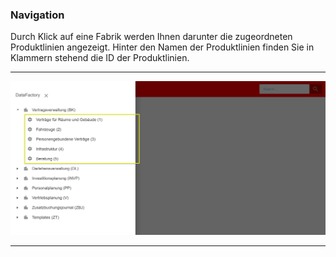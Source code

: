 ### Navigation

Durch Klick auf eine Fabrik werden Ihnen darunter die zugeordneten Produktlinien angezeigt. Hinter den Namen der Produktlinien finden Sie in Klammern stehend die ID der Produktlinien.

---
![](/Pictures/Web-Client/Produktlinie/Navigation/navigation_1.png)

---
